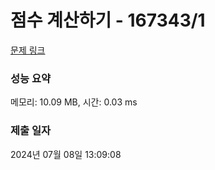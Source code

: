 # 점수 계산하기 - 167343/1 

[문제 링크](https://level.goorm.io/exam/167343/%EC%B1%8C%EB%A6%B0%EC%A7%80-%EC%A0%90%EC%88%98-%EA%B3%84%EC%82%B0%ED%95%98%EA%B8%B0/quiz/1) 

### 성능 요약

메모리: 10.09 MB, 시간: 0.03 ms

### 제출 일자

2024년 07월 08일 13:09:08

